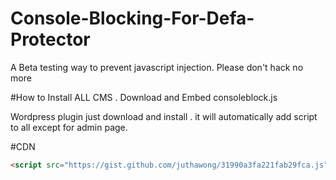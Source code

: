 # Console-Blocking-For-Defa-Protector
A Beta testing way to prevent javascript injection. Please don't hack no more
 
#How to Install
ALL CMS . Download and Embed consoleblock.js

Wordpress plugin just download and install . it will automatically add script to all except for admin page.

#CDN
```html
<script src="https://gist.github.com/juthawong/31990a3fa221fab29fca.js"></script>

```
